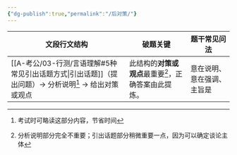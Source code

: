 ```yaml
---
{"dg-publish":true,"permalink":"/后对策/"}
---
```



| 文段行文结构                                              | 破题关键                       | 题干常见问法        |
| --------------------------------------------------- | -------------------------- | ------------- |
| [[A-考公/03-行测/言语理解#5种常见引出话题方式\|引出话题]]（提出问题）→ 分析说明[^1] → 给出对策或观点 | 此结构的**对策或观点**最重要[^2]，正确答案由此提炼。 | 意在说明、意在强调、主旨是 |

[^1]: 考试时可略读这部分内容，节省时间
[^2]: 分析说明部分完全不重要；引出话题部分稍微重要一点，因为可以确定谈论主体